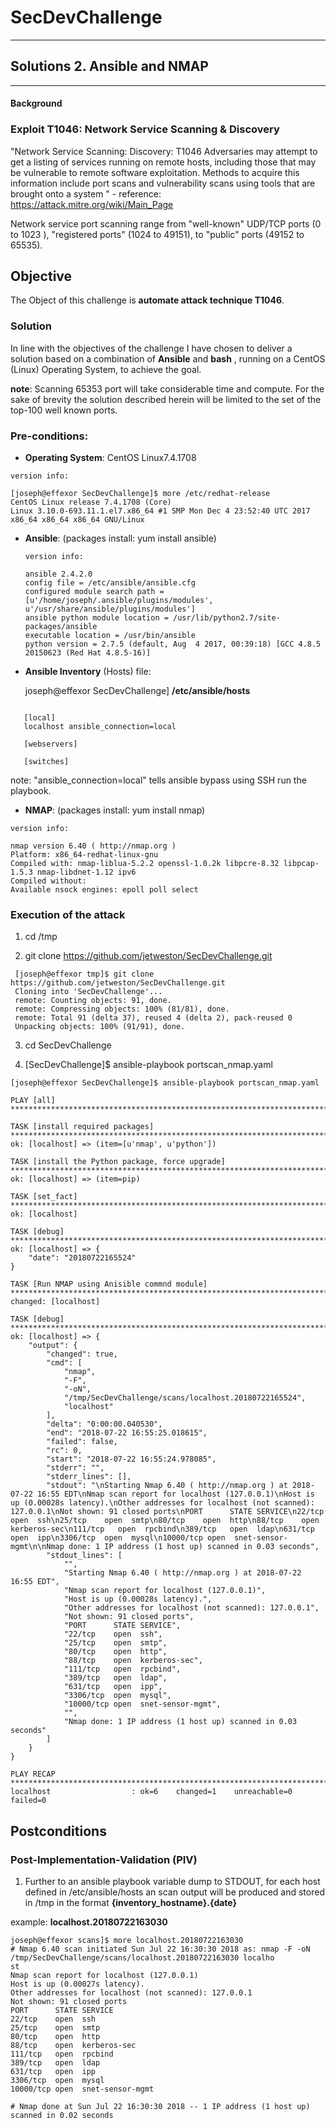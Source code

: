# SecDevChallenge

_____
## Solutions 2. Ansible and NMAP
______

#### Background

### Exploit T1046: Network Service Scanning & Discovery

"Network Service Scanning:      Discovery:      T1046   Adversaries may attempt to get a listing of services running on remote hosts, including those that may be vulnerable
to remote software exploitation. Methods to acquire this information
include port scans and vulnerability scans using tools that are brought onto a system " - reference: https://attack.mitre.org/wiki/Main_Page

Network service port scanning range from "well-known" UDP/TCP ports (0 to 1023 ),
"registered ports" (1024 to 49151), to "public" ports (49152 to 65535).


## Objective

The Object of this challenge is __automate attack technique T1046__.

### Solution

In line with the objectives of the challenge I have chosen to deliver a solution based on a combination of __Ansible__ and __bash__ , running  on a CentOS (Linux) Operating System, to achieve the goal.

__note__: Scanning 65353 port will take considerable time and compute. For the sake of brevity the solution described herein will  be limited to the set of the top-100 well known ports.


### Pre-conditions:


- __Operating System__: CentOS Linux7.4.1708

```
version info:

[joseph@effexor SecDevChallenge]$ more /etc/redhat-release
CentOS Linux release 7.4.1708 (Core)
Linux 3.10.0-693.11.1.el7.x86_64 #1 SMP Mon Dec 4 23:52:40 UTC 2017 x86_64 x86_64 x86_64 GNU/Linux
```


- __Ansible__: (packages install: yum install ansible)


  ```
  version info:

  ansible 2.4.2.0
  config file = /etc/ansible/ansible.cfg
  configured module search path = [u'/home/joseph/.ansible/plugins/modules', u'/usr/share/ansible/plugins/modules']
  ansible python module location = /usr/lib/python2.7/site-packages/ansible
  executable location = /usr/bin/ansible
  python version = 2.7.5 (default, Aug  4 2017, 00:39:18) [GCC 4.8.5 20150623 (Red Hat 4.8.5-16)]

  ```

 - __Ansible Inventory__ (Hosts) file:

   joseph@effexor SecDevChallenge] __/etc/ansible/hosts__

```

   [local]
   localhost ansible_connection=local

   [webservers]

   [switches]

```

note: "ansible_connection=local" tells ansible bypass using SSH run the playbook.

- __NMAP__: (packages install: yum install nmap)

```
version info:

nmap version 6.40 ( http://nmap.org )
Platform: x86_64-redhat-linux-gnu
Compiled with: nmap-liblua-5.2.2 openssl-1.0.2k libpcre-8.32 libpcap-1.5.3 nmap-libdnet-1.12 ipv6
Compiled without:
Available nsock engines: epoll poll select
```

 ### Execution of the attack


1. cd /tmp

2.  git clone https://github.com/jetweston/SecDevChallenge.git

```
 [joseph@effexor tmp]$ git clone https://github.com/jetweston/SecDevChallenge.git
 Cloning into 'SecDevChallenge'...
 remote: Counting objects: 91, done.
 remote: Compressing objects: 100% (81/81), done.
 remote: Total 91 (delta 37), reused 4 (delta 2), pack-reused 0
 Unpacking objects: 100% (91/91), done.
 ```

 3. cd SecDevChallenge


 4. [SecDevChallenge]$ ansible-playbook portscan_nmap.yaml

```
[joseph@effexor SecDevChallenge]$ ansible-playbook portscan_nmap.yaml

PLAY [all] ********************************************************************************************************************

TASK [install required packages] **********************************************************************************************
ok: [localhost] => (item=[u'nmap', u'python'])

TASK [install the Python package, force upgrade] ******************************************************************************
ok: [localhost] => (item=pip)

TASK [set_fact] ***************************************************************************************************************
ok: [localhost]

TASK [debug] ******************************************************************************************************************
ok: [localhost] => {
    "date": "20180722165524"
}

TASK [Run NMAP using Anisible commnd module] **********************************************************************************
changed: [localhost]

TASK [debug] ******************************************************************************************************************
ok: [localhost] => {
    "output": {
        "changed": true,
        "cmd": [
            "nmap",
            "-F",
            "-oN",
            "/tmp/SecDevChallenge/scans/localhost.20180722165524",
            "localhost"
        ],
        "delta": "0:00:00.040530",
        "end": "2018-07-22 16:55:25.018615",
        "failed": false,
        "rc": 0,
        "start": "2018-07-22 16:55:24.978085",
        "stderr": "",
        "stderr_lines": [],
        "stdout": "\nStarting Nmap 6.40 ( http://nmap.org ) at 2018-07-22 16:55 EDT\nNmap scan report for localhost (127.0.0.1)\nHost is up (0.00028s latency).\nOther addresses for localhost (not scanned): 127.0.0.1\nNot shown: 91 closed ports\nPORT      STATE SERVICE\n22/tcp    open  ssh\n25/tcp    open  smtp\n80/tcp    open  http\n88/tcp    open  kerberos-sec\n111/tcp   open  rpcbind\n389/tcp   open  ldap\n631/tcp   open  ipp\n3306/tcp  open  mysql\n10000/tcp open  snet-sensor-mgmt\n\nNmap done: 1 IP address (1 host up) scanned in 0.03 seconds",
        "stdout_lines": [
            "",
            "Starting Nmap 6.40 ( http://nmap.org ) at 2018-07-22 16:55 EDT",
            "Nmap scan report for localhost (127.0.0.1)",
            "Host is up (0.00028s latency).",
            "Other addresses for localhost (not scanned): 127.0.0.1",
            "Not shown: 91 closed ports",
            "PORT      STATE SERVICE",
            "22/tcp    open  ssh",
            "25/tcp    open  smtp",
            "80/tcp    open  http",
            "88/tcp    open  kerberos-sec",
            "111/tcp   open  rpcbind",
            "389/tcp   open  ldap",
            "631/tcp   open  ipp",
            "3306/tcp  open  mysql",
            "10000/tcp open  snet-sensor-mgmt",
            "",
            "Nmap done: 1 IP address (1 host up) scanned in 0.03 seconds"
        ]
    }
}

PLAY RECAP ********************************************************************************************************************
localhost                  : ok=6    changed=1    unreachable=0    failed=0   

```


## Postconditions

### Post-Implementation-Validation (PIV)

1.  Further to an ansible playbook variable dump to STDOUT, for each host defined in /etc/ansible/hosts an scan output will be produced and stored in  /tmp  in the format __{inventory_hostname}.{date}__


  example: __localhost.20180722163030__

```
joseph@effexor scans]$ more localhost.20180722163030
# Nmap 6.40 scan initiated Sun Jul 22 16:30:30 2018 as: nmap -F -oN /tmp/SecDevChallenge/scans/localhost.20180722163030 localho
st
Nmap scan report for localhost (127.0.0.1)
Host is up (0.00027s latency).
Other addresses for localhost (not scanned): 127.0.0.1
Not shown: 91 closed ports
PORT      STATE SERVICE
22/tcp    open  ssh
25/tcp    open  smtp
80/tcp    open  http
88/tcp    open  kerberos-sec
111/tcp   open  rpcbind
389/tcp   open  ldap
631/tcp   open  ipp
3306/tcp  open  mysql
10000/tcp open  snet-sensor-mgmt

# Nmap done at Sun Jul 22 16:30:30 2018 -- 1 IP address (1 host up) scanned in 0.02 seconds
```
